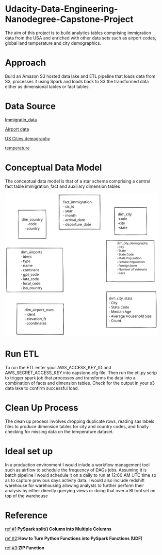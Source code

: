 # Udacity-Data-Engineering-Nanodegree-Capstone-Project
The aim of this project is to build analytics tables comprising immigration data from the USA and enriched with other data sets such as airport codes, global land temperature and city demographics. 

# Approach 
Build an Amazon S3 hosted data lake and ETL pipeline that loads data from S3, processes it using Spark and loads back to S3 the transformed data either as dimensional tables or fact tables.

# Data Source 

[Immigratin_data]( https://www.trade.gov/national-travel-and-tourism-office)

[Airport data](https://datahub.io/core/airport-codes#data)

[US Cities demography](https://public.opendatasoft.com/explore/dataset/us-cities-demographics/export/)

[temperature](https://www.kaggle.com/berkeleyearth/climate-change-earth-surface-temperature-data)

# Conceptual Data Model 

The conceptual data model is that of a star schema comprising a central fact table immigration_fact and auxiliary dimension  tables 

![alt text](https://github.com/TitoLulu/Udacity-Data-Engineering-Nanodegree-Capstone-Project/blob/main/images/conceptual_model.svg?raw=true)

# Run ETL 

To run the ETL enter your AWS_ACCESS_KEY_ID and AWS_SECRET_ACCESS_KEY into capstone.cfg file. Then run the etl.py scrip to trigger spark job that processes and transforms the data into a combination of facts and dimension tables. Check for the output in your s3 data lake to confirm successful load. 

# Clean Up Process

The clean up process involves dropping duplicate rows, reading sas labels files to produce dimension tables for city and country codes, and finally checking for missing data on the temperature dataset. 

# Ideal set up

In a production environment I would inlude a workflow management tool such as airflow to schedule the frequency of DAGs jobs. Assuming it is batch pipeline I would schedule it on a daily to run at 12:00 AM UTC time so as to capture previous days activity data. I would also include redshift warehouse for warehousing allowing analysts to further perform their analysis by either directly querying views or doing that over a BI tool set on top of the warehouse

# Reference
[ref #1](https://sparkbyexamples.com/pyspark/pyspark-split-dataframe-column-into-multiple-columns/):**PySpark split() Column into Multiple Columns**

[ref #2](https://changhsinlee.com/pyspark-udf/):**How to Turn Python Functions into PySpark Functions (UDF)**

[ref #3](https://realpython.com/python-zip-function/):**ZIP Function**



